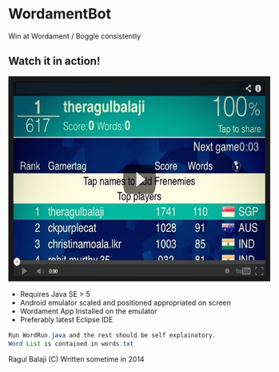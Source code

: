 # WordamentBot
Win at Wordament / Boggle consistently

## Watch it in action!
<a href="http://www.youtube.com/watch?feature=player_embedded&v=moXRIxvnP3E" target="_blank" ><img src="ytthumb.png" alt="Always 1ˢᵗ Place in Wordament / Boggle !!!" width="640" height="390" border="10" /></a>

- Requires Java SE > 5
- Android emulator scaled and positioned appropriated on screen
- Wordament App Installed on the emulator
- Preferably latest Eclipse IDE

```java
Run WordRun.java and the rest should be self explainatory.
Word List is contained in words.txt
```
Ragul Balaji (C) Written sometime in 2014
